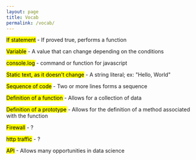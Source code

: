 ```yaml
---
layout: page
title: Vocab
permalink: /vocab/
---
```


<p> <mark>If statement</mark> - If proved true, performs a function</p>

<p> <mark>Variable</mark> - A value that can change depending on the conditions</p>

<p> <mark>console.log</mark> - command or function for javascript</p>

<p> <mark>Static text, as it doesn't change</mark> - A string literal; ex: "Hello, World"</p>

<p>  <mark>Sequence of code</mark> - Two or more lines forms a sequence</p>

<p> <mark>Definition of a function</mark> - Allows for a collection of data</p>

<p> <mark>Definition of a prototype</mark> - Allows for the definition of a method associated with the function</p>

<p> <mark>Firewall</mark> - ?</p>

<p> <mark>http traffic</mark> - ?</p>

<p> <mark>API</mark> - Allows many opportunities in data science</p>
